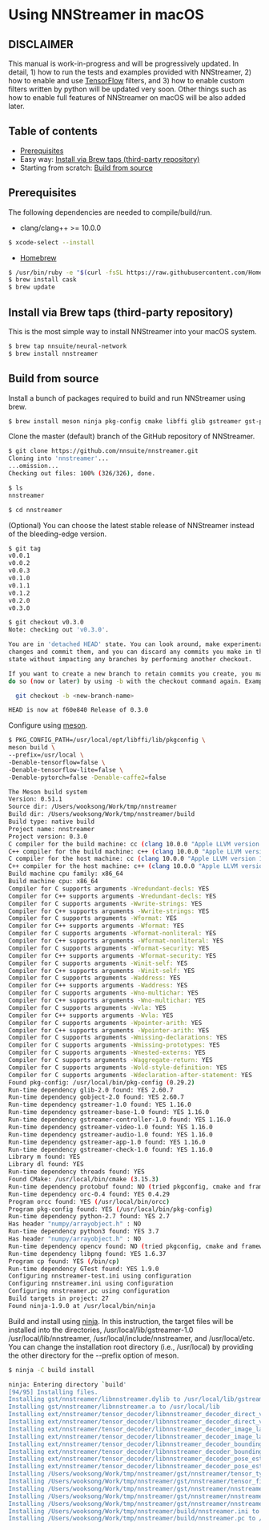 # Using NNStreamer in macOS

## DISCLAIMER

This manual is work-in-progress and will be progressively updated. In detail, 1) how to run the tests and examples provided with NNStreamer, 2) how to enable and use [TensorFlow](https://www.tensorflow.org/) filters, and 3) how to enable custom filters written by python will be updated very soon. Other things such as how to enable full features of NNStreamer on macOS will be also added later.

## Table of contents

* [Prerequisites](#Prerequisites)
* Easy way: [Install via Brew taps (third-party repository)](#Install-via-Brew-taps-(third-party-repository))
* Starting from scratch: [Build from source](#Build-from-source)

## Prerequisites

The following dependencies are needed to compile/build/run.

* clang/clang++ >= 10.0.0

```bash
$ xcode-select --install
```

* [Homebrew](https://brew.sh/)

```bash
$ /usr/bin/ruby -e "$(curl -fsSL https://raw.githubusercontent.com/Homebrew/install/master/install)"
$ brew install cask
$ brew update
```

## Install via Brew taps (third-party repository)

This is the most simple way to install NNStreamer into your macOS system.

```bash
$ brew tap nnsuite/neural-network
$ brew install nnstreamer
```

## Build from source

Install a bunch of packages required to build and run NNStreamer using brew.

```bash
$ brew install meson ninja pkg-config cmake libffi glib gstreamer gst-plugins-base gst-plugins-good numpy
```

Clone the master (default) branch of the GitHub repository of NNStreamer.

```bash
$ git clone https://github.com/nnsuite/nnstreamer.git
Cloning into 'nnstreamer'...
...omission...
Checking out files: 100% (326/326), done.

$ ls
nnstreamer

$ cd nnstreamer
```

(Optional) You can choose the latest stable release of NNStreamer instead of the bleeding-edge version.

```bash
$ git tag
v0.0.1
v0.0.2
v0.0.3
v0.1.0
v0.1.1
v0.1.2
v0.2.0
v0.3.0

$ git checkout v0.3.0
Note: checking out 'v0.3.0'.

You are in 'detached HEAD' state. You can look around, make experimental
changes and commit them, and you can discard any commits you make in this
state without impacting any branches by performing another checkout.

If you want to create a new branch to retain commits you create, you may
do so (now or later) by using -b with the checkout command again. Example:

  git checkout -b <new-branch-name>

HEAD is now at f60e840 Release of 0.3.0
```

Configure using [meson](https://mesonbuild.com).

```bash
$ PKG_CONFIG_PATH=/usr/local/opt/libffi/lib/pkgconfig \
meson build \
--prefix=/usr/local \
-Denable-tensorflow=false \
-Denable-tensorflow-lite=false \
-Denable-pytorch=false -Denable-caffe2=false

The Meson build system
Version: 0.51.1
Source dir: /Users/wooksong/Work/tmp/nnstreamer
Build dir: /Users/wooksong/Work/tmp/nnstreamer/build
Build type: native build
Project name: nnstreamer
Project version: 0.3.0
C compiler for the build machine: cc (clang 10.0.0 "Apple LLVM version 10.0.0 (clang-1000.10.44.4)")
C++ compiler for the build machine: c++ (clang 10.0.0 "Apple LLVM version 10.0.0 (clang-1000.10.44.4)")
C compiler for the host machine: cc (clang 10.0.0 "Apple LLVM version 10.0.0 (clang-1000.10.44.4)")
C++ compiler for the host machine: c++ (clang 10.0.0 "Apple LLVM version 10.0.0 (clang-1000.10.44.4)")
Build machine cpu family: x86_64
Build machine cpu: x86_64
Compiler for C supports arguments -Wredundant-decls: YES
Compiler for C++ supports arguments -Wredundant-decls: YES
Compiler for C supports arguments -Wwrite-strings: YES
Compiler for C++ supports arguments -Wwrite-strings: YES
Compiler for C supports arguments -Wformat: YES
Compiler for C++ supports arguments -Wformat: YES
Compiler for C supports arguments -Wformat-nonliteral: YES
Compiler for C++ supports arguments -Wformat-nonliteral: YES
Compiler for C supports arguments -Wformat-security: YES
Compiler for C++ supports arguments -Wformat-security: YES
Compiler for C supports arguments -Winit-self: YES
Compiler for C++ supports arguments -Winit-self: YES
Compiler for C supports arguments -Waddress: YES
Compiler for C++ supports arguments -Waddress: YES
Compiler for C supports arguments -Wno-multichar: YES
Compiler for C++ supports arguments -Wno-multichar: YES
Compiler for C supports arguments -Wvla: YES
Compiler for C++ supports arguments -Wvla: YES
Compiler for C supports arguments -Wpointer-arith: YES
Compiler for C++ supports arguments -Wpointer-arith: YES
Compiler for C supports arguments -Wmissing-declarations: YES
Compiler for C supports arguments -Wmissing-prototypes: YES
Compiler for C supports arguments -Wnested-externs: YES
Compiler for C supports arguments -Waggregate-return: YES
Compiler for C supports arguments -Wold-style-definition: YES
Compiler for C supports arguments -Wdeclaration-after-statement: YES
Found pkg-config: /usr/local/bin/pkg-config (0.29.2)
Run-time dependency glib-2.0 found: YES 2.60.7
Run-time dependency gobject-2.0 found: YES 2.60.7
Run-time dependency gstreamer-1.0 found: YES 1.16.0
Run-time dependency gstreamer-base-1.0 found: YES 1.16.0
Run-time dependency gstreamer-controller-1.0 found: YES 1.16.0
Run-time dependency gstreamer-video-1.0 found: YES 1.16.0
Run-time dependency gstreamer-audio-1.0 found: YES 1.16.0
Run-time dependency gstreamer-app-1.0 found: YES 1.16.0
Run-time dependency gstreamer-check-1.0 found: YES 1.16.0
Library m found: YES
Library dl found: YES
Run-time dependency threads found: YES
Found CMake: /usr/local/bin/cmake (3.15.3)
Run-time dependency protobuf found: NO (tried pkgconfig, cmake and framework)
Run-time dependency orc-0.4 found: YES 0.4.29
Program orcc found: YES (/usr/local/bin/orcc)
Program pkg-config found: YES (/usr/local/bin/pkg-config)
Run-time dependency python-2.7 found: YES 2.7
Has header "numpy/arrayobject.h" : NO
Run-time dependency python3 found: YES 3.7
Has header "numpy/arrayobject.h" : NO
Run-time dependency opencv found: NO (tried pkgconfig, cmake and framework)
Run-time dependency libpng found: YES 1.6.37
Program cp found: YES (/bin/cp)
Run-time dependency GTest found: YES 1.9.0
Configuring nnstreamer-test.ini using configuration
Configuring nnstreamer.ini using configuration
Configuring nnstreamer.pc using configuration
Build targets in project: 27
Found ninja-1.9.0 at /usr/local/bin/ninja
```

Build and install using [ninja](https://ninja-build.org/). In this instruction, the target files will be installed into the directories, /usr/local/lib/gstreamer-1.0 /usr/local/lib/nnstreamer, /usr/local/include/nnstreamer, and /usr/local/etc. You can change the installation root directory (i.e., /usr/local) by providing the other directory for the --prefix option of meson.

```bash
$ ninja -C build install

ninja: Entering directory `build'
[94/95] Installing files.
Installing gst/nnstreamer/libnnstreamer.dylib to /usr/local/lib/gstreamer-1.0
Installing gst/nnstreamer/libnnstreamer.a to /usr/local/lib
Installing ext/nnstreamer/tensor_decoder/libnnstreamer_decoder_direct_video.dylib to /usr/local/lib/nnstreamer/decoders
Installing ext/nnstreamer/tensor_decoder/libnnstreamer_decoder_direct_video.a to /usr/local/lib
Installing ext/nnstreamer/tensor_decoder/libnnstreamer_decoder_image_labeling.dylib to /usr/local/lib/nnstreamer/decoders
Installing ext/nnstreamer/tensor_decoder/libnnstreamer_decoder_image_labeling.a to /usr/local/lib
Installing ext/nnstreamer/tensor_decoder/libnnstreamer_decoder_bounding_boxes.dylib to /usr/local/lib/nnstreamer/decoders
Installing ext/nnstreamer/tensor_decoder/libnnstreamer_decoder_bounding_boxes.a to /usr/local/lib
Installing ext/nnstreamer/tensor_decoder/libnnstreamer_decoder_pose_estimation.dylib to /usr/local/lib/nnstreamer/decoders
Installing ext/nnstreamer/tensor_decoder/libnnstreamer_decoder_pose_estimation.a to /usr/local/lib
Installing /Users/wooksong/Work/tmp/nnstreamer/gst/nnstreamer/tensor_typedef.h to /usr/local/include/nnstreamer
Installing /Users/wooksong/Work/tmp/nnstreamer/gst/nnstreamer/tensor_filter_custom.h to /usr/local/include/nnstreamer
Installing /Users/wooksong/Work/tmp/nnstreamer/gst/nnstreamer/nnstreamer_plugin_api_filter.h to /usr/local/include/nnstreamer
Installing /Users/wooksong/Work/tmp/nnstreamer/gst/nnstreamer/nnstreamer_plugin_api_decoder.h to /usr/local/include/nnstreamer
Installing /Users/wooksong/Work/tmp/nnstreamer/gst/nnstreamer/nnstreamer_plugin_api.h to /usr/local/include/nnstreamer
Installing /Users/wooksong/Work/tmp/nnstreamer/build/nnstreamer.ini to /usr/local/etc
Installing /Users/wooksong/Work/tmp/nnstreamer/build/nnstreamer.pc to /usr/local/lib/pkgconfig
```


